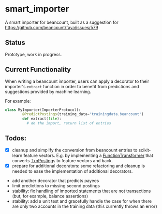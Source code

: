 # smart_importer

A smart importer for beancount, built as a suggestion for https://github.com/beancount/fava/issues/579


## Status

Prototype, work in progress.


## Current Functionality

When writing a beancount importer, users can apply a decorator to their importer's `extract` function in order to benefit from predictions and suggestions provided by machine learning.

For example:

```python
class MyImporter(ImporterProtocol):
        @PredictPostings(training_data="trainingdata.beancount")
        def extract(file):
          # do the import, return list of entries
```


## Todos:

- [x] cleanup and simplify the conversion from beancount entries to scikit-learn feature vectors. E.g. by implementing a [FunctionTransformer](http://scikit-learn.org/stable/modules/generated/sklearn.preprocessing.FunctionTransformer.html#sklearn.preprocessing.FunctionTransformer) that converts [TxnPosting](https://aumayr.github.io/beancount-docs-static/api_reference/beancount.core.html?highlight=txnposting#beancount.core.data.TxnPosting)s to feature vectors and back.
- [x] prepare for additional decorators: some refactoring and cleanup is needed to ease the implementation of additional decorators.
- add another decorator that predicts payees
- limit predictions to missing second postings
- stability: fix handling of imported statements that are not transactions (but, for example, balance assertions)
- stability: add a unit test and gracefully handle the case for when there are only two accounts in the training data (this currently throws an error)
